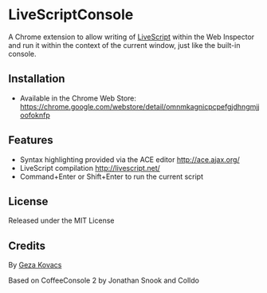 # LiveScriptConsole

A Chrome extension to allow writing of [LiveScript](http://livescript.net/) within the Web Inspector and run it within the context of the current window, just like the built-in console.

## Installation

   * Available in the Chrome Web Store: https://chrome.google.com/webstore/detail/omnmkagnicpcpefgjdhngmjjoofoknfp

## Features

   * Syntax highlighting provided via the ACE editor http://ace.ajax.org/
   * LiveScript compilation http://livescript.net/
   * Command+Enter or Shift+Enter to run the current script

## License

Released under the MIT License

## Credits

By [Geza Kovacs](https://github.com/gkovacs)

Based on CoffeeConsole 2 by Jonathan Snook and Colldo
